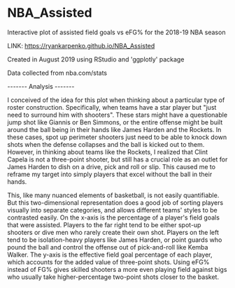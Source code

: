 # NBA_Assisted
Interactive plot of assisted field goals vs eFG% for the 2018-19 NBA season

LINK: https://ryankarpenko.github.io/NBA_Assisted

Created in August 2019 using RStudio and 'ggplotly' package

Data collected from nba.com/stats

------- Analysis -------

I conceived of the idea for this plot when thinking about a particular type of roster construction. Specifically, when teams have a star player but "just need to surround him with shooters". These stars might have a questionable jump shot like Giannis or Ben Simmons, or the entire offense might be built around the ball being in their hands like James Harden and the Rockets. In these cases, spot up perimeter shooters just need to be able to knock down shots when the defense collapses and the ball is kicked out to them. However, in thinking about teams like the Rockets, I realized that Clint Capela is not a three-point shooter, but still has a crucial role as an outlet for James Harden to dish on a drive, pick and roll or slip. This caused me to reframe my target into simply players that excel without the ball in their hands.

This, like many nuanced elements of basketball, is not easily quantifiable. But this two-dimensional representation does a good job of sorting players visually into separate categories, and allows different teams' styles to be contrasted easily. On the x-axis is the percentage of a player's field goals that were assisted. Players to the far right tend to be either spot-up shooters or dive men who rarely create their own shot. Players on the left tend to be isolation-heavy players like James Harden, or point guards who pound the ball and control the offense out of pick-and-roll like Kemba Walker. The y-axis is the effective field goal percentage of each player, which accounts for the added value of three-point shots. Using eFG% instead of FG% gives skilled shooters a more even playing field against bigs who usually take higher-percentage two-point shots closer to the basket.
